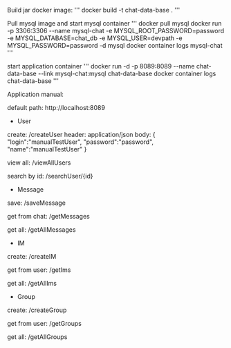Build jar docker image:
'''
docker build -t chat-data-base .
'''

Pull mysql image and start mysql container
'''
docker pull mysql
docker run -p 3306:3306 --name mysql-chat -e MYSQL_ROOT_PASSWORD=password -e MYSQL_DATABASE=chat_db -e MYSQL_USER=devpath -e MYSQL_PASSWORD=password -d mysql
docker container logs mysql-chat
'''

start application container
'''
docker run -d -p 8089:8089 --name chat-data-base --link mysql-chat:mysql chat-data-base
docker container logs chat-data-base
'''

Application manual:

default path:
http://localhost:8089

- User

create:
/createUser
header: application/json
body:
{
	"login":"manualTestUser",
	"password":"password",
	"name":"manualTestUser"
}

view all:
/viewAllUsers

search by id:
/searchUser/{id}

- Message

save:
/saveMessage

get from chat:
/getMessages

get all:
/getAllMessages

- IM

create:
/createIM

get from user:
/getIms

get all:
/getAllIms

- Group

create:
/createGroup

get from user:
/getGroups

get all:
/getAllGroups
